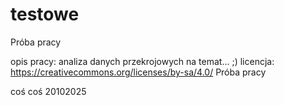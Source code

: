 # testowe

Próba pracy 


opis pracy: analiza danych przekrojowych na temat... ;)
licencja: https://creativecommons.org/licenses/by-sa/4.0/
Próba pracy

coś coś 
20102025
